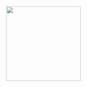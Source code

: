 #
<h1>
<p align="center">
<a href="https://www.typescriptlang.org/"><img src="https://user-images.githubusercontent.com/71953229/104888472-66a10e80-5932-11eb-8f9e-8f310044f079.png" width="200" height="200" ></a>
</p>
</h1>
